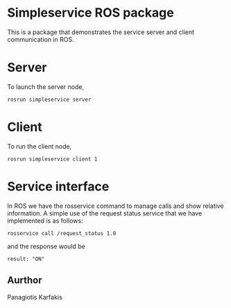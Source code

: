 # Simpleservice ROS package
This is a package that demonstrates the service server and client communication in ROS.

# Server
To launch the server node, 
```
rosrun simpleservice server
```
# Client
To run the client node,
```
rosrun simpleservice client 1
```
# Service interface
In ROS we have the rosservice command to manage calls and show relative information. A simple use of the request status service that we have implemented is as follows:
```
rosservice call /request_status 1.0
```
and the response would be
```
result: "ON"
```
## Aurthor
Panagiotis Karfakis

